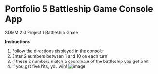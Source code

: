 # Portfolio 5 Battleship Game Console App
SDMM 2.0 Project 1 Battleship Game

**Instructions**
1.  Follow the directions displayed in the console
2.  Enter 2 numbers between 1 and 10 on each turn 
3.  If these 2 numbers match a coordinate of the battleship you get a hit
4.  If you get five hits, you win!
![image](https://user-images.githubusercontent.com/3602474/76669713-44e13900-6563-11ea-9b31-db968b1ae2ba.png)

